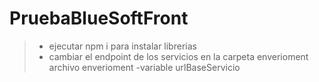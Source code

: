 # PruebaBlueSoftFront
>- ejecutar  npm i para instalar librerias
>-  cambiar el endpoint de los servicios  en la carpeta enverioment  archivo enverioment
 >-variable urlBaseServicio


